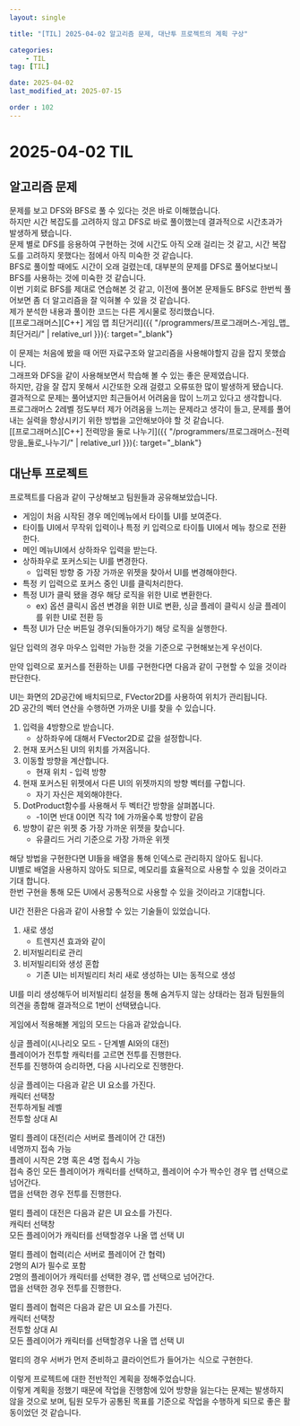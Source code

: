 ```yaml
---
layout: single

title: "[TIL] 2025-04-02 알고리즘 문제, 대난투 프로젝트의 계획 구상"

categories:
    - TIL
tag: [TIL]

date: 2025-04-02
last_modified_at: 2025-07-15

order : 102
---
```


# 2025-04-02 TIL

## 알고리즘 문제

문제를 보고 DFS와 BFS로 풀 수 있다는 것은 바로 이해했습니다.  
하지만 시간 복잡도를 고려하지 않고 DFS로 바로 풀이했는데 결과적으로 시간초과가 발생하게 됐습니다.  
문제 별로 DFS를 응용하여 구현하는 것에 시간도 아직 오래 걸리는 것 같고, 시간 복잡도를 고려하지 못했다는 점에서 아직 미숙한 것 같습니다.  
BFS로 풀이할 때에도 시간이 오래 걸렸는데, 대부분의 문제를 DFS로 풀어보다보니 BFS를 사용하는 것에 미숙한 것 같습니다.  
이번 기회로 BFS를 제대로 연습해본 것 같고, 이전에 풀어본 문제들도 BFS로 한번씩 풀어보면 좀 더 알고리즘을 잘 익혀볼 수 있을 것 같습니다.  
제가 분석한 내용과 풀이한 코드는 다른 게시물로 정리했습니다.  
[[프로그래머스][C++] 게임 맵 최단거리]({{ "/programmers/프로그래머스-게임_맵_최단거리/" | relative_url }}){: target="_blank"}

이 문제는 처음에 봤을 때 어떤 자료구조와 알고리즘을 사용해야할지 감을 잡지 못했습니다.  
그래프와 DFS을 같이 사용해보면서 학습해 볼 수 있는 좋은 문제였습니다.  
하지만, 감을 잘 잡지 못해서 시간또한 오래 걸렸고 오류또한 많이 발생하게 됐습니다.  
결과적으로 문제는 풀어냈지만 최근들어서 어려움을 많이 느끼고 있다고 생각합니다.  
프로그래머스 2레벨 정도부터 제가 어려움을 느끼는 문제라고 생각이 들고, 문제를 풀어내는 실력을 향상시키기 위한 방법을 고안해보아야 할 것 같습니다.  
[[프로그래머스][C++] 전력망을 둘로 나누기]({{ "/programmers/프로그래머스-전력망을_둘로_나누기/" | relative_url }}){: target="_blank"}

## 대난투 프로젝트

프로젝트를 다음과 같이 구상해보고 팀원들과 공유해보았습니다.

- 게임이 처음 시작된 경우 메인메뉴에서 타이틀 UI를 보여준다.  
- 타이틀 UI에서 무작위 입력이나 특정 키 입력으로 타이틀 UI에서 메뉴 창으로 전환한다.  
- 메인 메뉴UI에서 상하좌우 입력을 받는다.  
- 상하좌우로 포커스되는 UI를 변경한다.  
    + 입력된 방향 중 가장 가까운 위젯을 찾아서 UI를 변경해야한다.  
- 특정 키 입력으로 포커스 중인 UI를 클릭처리한다.  
- 특정 UI가 클릭 됐을 경우 해당 로직을 위한 UI로 변환한다.  
    + ex) 옵션 클릭시 옵션 변경을 위한 UI로 변환, 싱글 플레이 클릭시 싱글 플레이를 위한 UI로 전환 등  
- 특정 UI가 단순 버튼일 경우(되돌아가기) 해당 로직을 실행한다.

일단 입력의 경우 마우스 입력만 가능한 것을 기준으로 구현해보는게 우선이다.

만약 입력으로 포커스를 전환하는 UI를 구현한다면 다음과 같이 구현할 수 있을 것이라 판단한다.

UI는 화면의 2D공간에 배치되므로, FVector2D를 사용하여 위치가 관리됩니다.  
2D 공간의 벡터 연산을 수행하면 가까운 UI를 찾을 수 있습니다.

1. 입력을 4방향으로 받습니다.
    + 상하좌우에 대해서 FVector2D로 값을 설정합니다.
2. 현재 포커스된 UI의 위치를 가져옵니다.
3. 이동할 방향을 계산합니다.
    + 현재 위치 - 입력 방향
4. 현재 포커스된 위젯에서 다른 UI의 위젯까지의 방향 벡터를 구합니다.
    + 자기 자신은 제외해야한다.
5. DotProduct함수를 사용해서 두 벡터간 방향을 살펴봅니다.
    + -1이면 반대 0이면 직각 1에 가까울수록 방향이 같음
6. 방향이 같은 위젯 중 가장 가까운 위젯을 찾습니다.
    + 유클리드 거리 기준으로 가장 가까운 위젯

해당 방법을 구현한다면 UI들을 배열을 통해 인덱스로 관리하지 않아도 됩니다.  
UI별로 배열을 사용하지 않아도 되므로, 메모리를 효율적으로 사용할 수 있을 것이라고 기대 합니다.  
한번 구현을 통해 모든 UI에서 공통적으로 사용할 수 있을 것이라고 기대합니다.

UI간 전환은 다음과 같이 사용할 수 있는 기술들이 있었습니다.

1. 새로 생성
    + 트렌지션 효과와 같이
2. 비저빌리티로 관리
3. 비저빌리티와 생성 혼합
    + 기존 UI는 비저빌리티 처리 새로 생성하는 UI는 동적으로 생성

UI를 미리 생성해두어 비저빌리티 설정을 통해 숨겨두지 않는 상태라는 점과 팀원들의 의견을 종합해 결과적으로 1번이 선택됐습니다.

게임에서 적용해볼 게임의 모드는 다음과 같았습니다.

싱글 플레이(시나리오 모드 - 단계별 AI와의 대전)  
플레이어가 전투할 캐릭터를 고르면 전투를 진행한다.  
전투를 진행하여 승리하면, 다음 시나리오로 진행한다.
    
싱글 플레이는 다음과 같은 UI 요소를 가진다.  
캐릭터 선택창  
전투하게될 레벨  
전투할 상대 AI  

멀티 플레이 대전(리슨 서버로 플레이어 간 대전)  
네명까지 접속 가능  
플레이 시작은 2명 혹은 4명 접속시 가능  
접속 중인 모든 플레이어가 캐릭터를 선택하고, 플레이어 수가 짝수인 경우 맵 선택으로 넘어간다.  
맵을 선택한 경우 전투를 진행한다.

멀티 플레이 대전은 다음과 같은 UI 요소를 가진다.  
캐릭터 선택창  
모든 플레이어가 캐릭터를 선택할경우 나올 맵 선택 UI  

멀티 플레이 협력(리슨 서버로 플레이어 간 협력)  
2명의 AI가 필수로 포함  
2명의 플레이어가 캐릭터를 선택한 경우, 맵 선택으로 넘어간다.  
맵을 선택한 경우 전투를 진행한다.

멀티 플레이 협력은 다음과 같은 UI 요소를 가진다.  
캐릭터 선택창  
전투할 상대 AI  
모든 플레이어가 캐릭터를 선택할경우 나올 맵 선택 UI

멀티의 경우 서버가 먼저 준비하고 클라이언트가 들어가는 식으로 구현한다.

이렇게 프로젝트에 대한 전반적인 계획을 정해주었습니다.  
이렇게 계획을 정했기 때문에 작업을 진행함에 있어 방향을 잃는다는 문제는 발생하지 않을 것으로 보며, 팀원 모두가 공통된 목표를 기준으로 작업을 수행하게 되므로 좋은 활동이었던 것 같습니다.